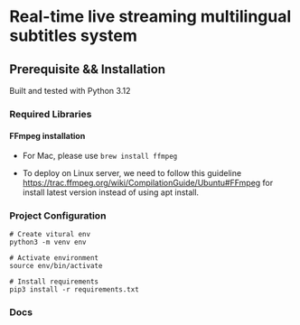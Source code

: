 # Real-time live streaming multilingual subtitles system


## Prerequisite && Installation

Built and tested with Python 3.12

### Required Libraries

#### FFmpeg installation 

- For Mac, please use `brew install ffmpeg`

- To deploy on Linux server, we need to follow this guideline https://trac.ffmpeg.org/wiki/CompilationGuide/Ubuntu#FFmpeg for install latest version instead of using apt install. 

### Project Configuration

```
# Create vitural env 
python3 -m venv env

# Activate environment
source env/bin/activate

# Install requirements
pip3 install -r requirements.txt
```

### Docs


